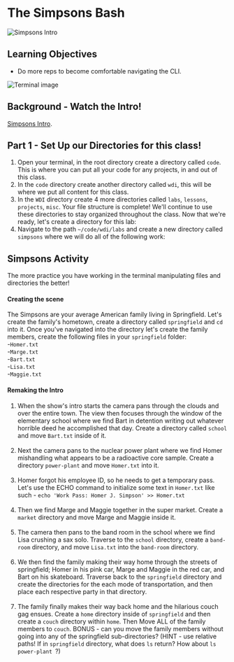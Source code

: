 # The Simpsons Bash

![Simpsons Intro](https://media.giphy.com/media/xT5LMSX0VGG2yHh8ek/giphy.gif)

## Learning Objectives

- Do more reps to become comfortable navigating the CLI.

![Terminal image](https://camo.githubusercontent.com/a5b3ba816df436e40d059312f25d388836d8890c/687474703a2f2f706978616261792e636f6d2f7374617469632f75706c6f6164732f70686f746f2f323031332f30372f31332f31332f34312f626173682d3136313338325f3634302e706e67)

## Background - Watch the Intro!
[Simpsons Intro](https://www.youtube.com/watch?v=XNzoJqzA6zM).

## Part 1 - Set Up our Directories for this class!
1. Open your terminal, in the root directory create a directory called `code`.  This is where you can put all your code for any projects, in and out of this class.
2. In the `code` directory create another directory called `wdi`, this will be where we put all content for this class.
3. In the `WDI` directory create 4 more directories called `labs`, `lessons`, `projects`, `misc`.  Your file structure is complete! We'll continue to use these directories to stay organized throughout the class.  Now that we're ready, let's create a directory for this lab:
4. Navigate to the path `~/code/wdi/labs` and create a new directory called `simpsons` where we will do all of the following work:


## Simpsons Activity
The more practice you have working in the terminal manipulating files and directories the better!

#### Creating the scene
The Simpsons are your average American family living in Springfield. Let's create the family's hometown, create a directory called `springfield` and `cd` into it. Once you've navigated into the directory let's create the family members, create the following files in your `springfield` folder:
<br>
-`Homer.txt`<br>
-`Marge.txt`<br>
-`Bart.txt`<br>
-`Lisa.txt`<br>
-`Maggie.txt`<br>

#### Remaking the Intro
1. When the show's intro starts the camera pans through the clouds and over the entire town. The view then focuses through the window of the elementary school where we find Bart in detention writing out whatever horrible deed he accomplished that day. Create a directory called `school` and move `Bart.txt` inside of it.<br><br>
2. Next the camera pans to the nuclear power plant where we find Homer mishandling what appears to be a radioactive core sample. Create a directory `power-plant` and move `Homer.txt` into it.<br><br>
3. Homer forgot his employee ID, so he needs to get a temporary pass. Let's use the ECHO command to initialize some text in `Homer.txt` like such - ` echo 'Work Pass: Homer J. Simpson' >> Homer.txt `<br><br>
4. Then we find Marge and Maggie together in the super market. Create a `market` directory and move Marge and Maggie inside it.<br><br>
5. The camera then pans to the band room in the school where we find Lisa crushing a sax solo. Traverse to the `school` directory, create a `band-room` directory, and move `Lisa.txt` into the `band-room` directory.<br><br>
6. We then find the family making their way home through the streets of springfield; Homer in his pink car, Marge and Maggie in the red car, and Bart on his skateboard. Traverse back to the `springfield` directory and create the directories for the each mode of transportation, and then place each respective party in that directory.<br><br>
7. The family finally makes their way back home and the hilarious couch gag ensues. Create a `home` directory inside of `springfield` and then create a `couch` directory within `home`. Then Move ALL of the family members to `couch`. BONUS - can you move the family members without going into any of the springfield sub-directories? (HINT - use relative paths! If in `springfield` directory, what does ` ls ` return? How about `ls power-plant `?)

